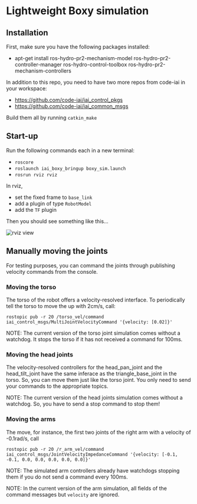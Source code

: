 # Lightweight Boxy simulation

## Installation

First, make sure you have the following packages installed:
  * apt-get install ros-hydro-pr2-mechanism-model ros-hydro-pr2-controller-manager ros-hydro-control-toolbox ros-hydro-pr2-mechanism-controllers


In addition to this repo, you need to have two more repos from code-iai in your workspace:
  * https://github.com/code-iai/iai_control_pkgs
  * https://github.com/code-iai/iai_common_msgs

Build them all by running ```catkin_make```

## Start-up
Run the following commands each in a new terminal:
  * ```roscore```
  * ```roslaunch iai_boxy_bringup boxy_sim.launch```
  * ```rosrun rviz rviz```

In rviz,
  * set the fixed frame to ```base_link```
  * add a plugin of type ```RobotModel```
  * add the ```TF``` plugin

Then you should see something like this...

![rviz view](https://raw.github.com/code-iai/iai_robots/master/iai_boxy_bringup/doc/boxy_sim_rviz.png)


## Manually moving the joints
For testing purposes, you can command the joints through publishing velocity commands from the console.

### Moving the torso
The torso of the robot offers a velocity-resolved interface. To periodically tell the torso to move the up with 2cm/s, call:

```rostopic pub -r 20 /torso_vel/command iai_control_msgs/MultiJointVelocityCommand '{velocity: [0.02]}'```

NOTE: The current version of the torso joint simulation comes without a watchdog. It stops the torso if it has not received a command for 100ms.

### Moving the head joints
The velocity-resolved controllers for the head_pan_joint and the head_tilt_joint have the same inferace as the triangle_base_joint in the torso. So, you can move them just like the torso joint. You only need to send your commands to the appropriate topics.

NOTE: The current version of the head joints simulation comes without a watchdog. So, you have to send a stop command to stop them!

### Moving the arms
The move, for instance, the first two joints of the right arm with a velocity of -0.1rad/s, call

```rostopic pub -r 20 /r_arm_vel/command iai_control_msgs/JointVelocityImpedanceCommand '{velocity: [-0.1, -0.1, 0.0, 0.0, 0.0, 0.0, 0.0]}'```

NOTE: The simulated arm controllers already have watchdogs stopping them if you do not send a command every 100ms.

NOTE: In the current version of the arm simulation, all fields of the command messages but ```velocity``` are ignored.
